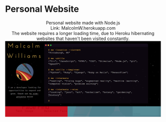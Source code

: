 # Personal Website
<p align="center">
Personal website made with Node.js <br>
Link: MalcolmW.herokuapp.com <br>
The website requires a longer loading time, due to Heroku hibernating websites that haven't been visited constantly. 
<img width="800" alt="" src="screenshots/screenshot1.png">
</p>
